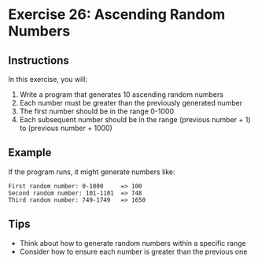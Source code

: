# Exercise 26: Ascending Random Numbers

## Instructions
In this exercise, you will:
1. Write a program that generates 10 ascending random numbers
2. Each number must be greater than the previously generated number
3. The first number should be in the range 0-1000
4. Each subsequent number should be in the range (previous number + 1) to (previous number + 1000)

## Example
If the program runs, it might generate numbers like:
```
First random number: 0-1000     => 100
Second random number: 101-1101  => 748
Third random number: 749-1749   => 1650
```

## Tips
- Think about how to generate random numbers within a specific range
- Consider how to ensure each number is greater than the previous one
